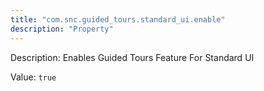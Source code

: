 ```yaml
---
title: "com.snc.guided_tours.standard_ui.enable"
description: "Property"
---
```


Description: Enables Guided Tours Feature For Standard UI

Value: `true`